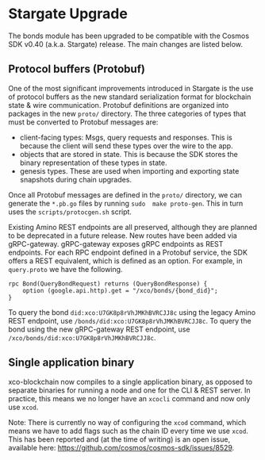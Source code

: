 # Stargate Upgrade

The bonds module has been upgraded to be compatible with the Cosmos SDK v0.40 (a.k.a. Stargate) release. The main 
changes are listed below.

## Protocol buffers (Protobuf)
One of the most significant improvements introduced in Stargate is the use of protocol buffers as the new standard 
serialization format for blockchain state & wire communication. Protobuf definitions are organized into packages in the 
new `proto/` directory. The three categories of types that must be converted to Protobuf messages are:
* client-facing types: Msgs, query requests and responses. This is because the client will send these types over the 
  wire to the app.
* objects that are stored in state. This is because the SDK stores the binary representation of these types in state.
* genesis types. These are used when importing and exporting state snapshots during chain upgrades.

Once all Protobuf messages are defined in the `proto/` directory, we can generate the `*.pb.go` files by running `sudo 
make proto-gen`. This in turn uses the `scripts/protocgen.sh` script.

Existing Amino REST endpoints are all preserved, although they are planned to be deprecated in a future release. New 
routes have been added via gRPC-gateway. gRPC-gateway exposes gRPC endpoints as REST endpoints. For each RPC endpoint 
defined in a Protobuf service, the SDK offers a REST equivalent, which is defined as an option. For example, in
`query.proto` we have the following.
```
rpc Bond(QueryBondRequest) returns (QueryBondResponse) {
    option (google.api.http).get = "/xco/bonds/{bond_did}";
}
```
To query the bond `did:xco:U7GK8p8rVhJMKhBVRCJJ8c` using the legacy Amino REST endpoint, use 
`/bonds/did:xco:U7GK8p8rVhJMKhBVRCJJ8c`. To query the bond using the new gRPC-gateway REST 
endpoint, use `/xco/bonds/did:xco:U7GK8p8rVhJMKhBVRCJJ8c`.

## Single application binary
xco-blockchain now compiles to a single application binary, as opposed to separate binaries for running a node and one 
for the CLI & REST server. In practice, this means we no longer have an `xcocli` command and now only use `xcod`. 

Note: There is currently no way of configuring the `xcod` command, which means we have to add flags such as the chain 
ID every time we use `xcod`. This has been reported and (at the time of writing) is an open issue, available here: 
https://github.com/cosmos/cosmos-sdk/issues/8529. 
